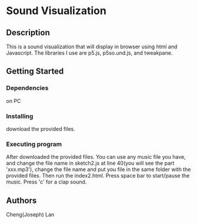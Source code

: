 # Sound Visualization

## Description

This is a sound visualization that will display in browser using html and Javascript. The libraries I use are p5.js, p5so.und.js, and tweakpane.

## Getting Started

### Dependencies

on PC

### Installing

download the provided files. 

### Executing program

After downloaded the provided files. You can use any music file you have, and change the file name in sketch2.js at line 40(you will see the part 'xxx.mp3'), change the file name and put you file in the same folder with the provided files. Then run the index2.html. Press space bar to start/pause the music. Press 'c' for a clap sound. 


## Authors

Cheng(Joseph) Lan
